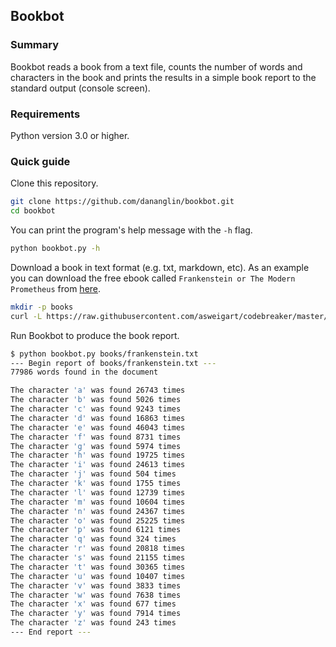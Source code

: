 ## Bookbot

### Summary

Bookbot reads a book from a text file,
counts the number of words and characters in the book
and prints the results in a simple book report to the
standard output (console screen).

### Requirements

Python version 3.0 or higher.

### Quick guide

Clone this repository.

```sh
git clone https://github.com/dananglin/bookbot.git
cd bookbot
```

You can print the program's help message with the `-h` flag.

```sh
python bookbot.py -h
```

Download a book in text format (e.g. txt, markdown, etc).
As an example you can download the free ebook called `Frankenstein or The Modern Prometheus` from [here](https://raw.githubusercontent.com/asweigart/codebreaker/master/frankenstein.txt).

```sh
mkdir -p books
curl -L https://raw.githubusercontent.com/asweigart/codebreaker/master/frankenstein.txt -o books/frankenstein.txt
```

Run Bookbot to produce the book report.

```sh
$ python bookbot.py books/frankenstein.txt
--- Begin report of books/frankenstein.txt ---
77986 words found in the document

The character 'a' was found 26743 times
The character 'b' was found 5026 times
The character 'c' was found 9243 times
The character 'd' was found 16863 times
The character 'e' was found 46043 times
The character 'f' was found 8731 times
The character 'g' was found 5974 times
The character 'h' was found 19725 times
The character 'i' was found 24613 times
The character 'j' was found 504 times
The character 'k' was found 1755 times
The character 'l' was found 12739 times
The character 'm' was found 10604 times
The character 'n' was found 24367 times
The character 'o' was found 25225 times
The character 'p' was found 6121 times
The character 'q' was found 324 times
The character 'r' was found 20818 times
The character 's' was found 21155 times
The character 't' was found 30365 times
The character 'u' was found 10407 times
The character 'v' was found 3833 times
The character 'w' was found 7638 times
The character 'x' was found 677 times
The character 'y' was found 7914 times
The character 'z' was found 243 times
--- End report ---
```

